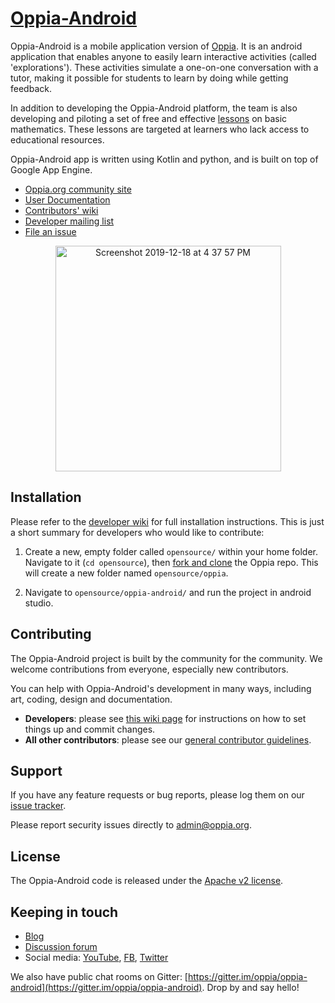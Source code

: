 # [Oppia-Android](https://www.oppia.org)

Oppia-Android is a mobile application version of [Oppia](https://www.oppia.org). It is an android application that enables anyone to easily learn interactive activities (called 'explorations'). These activities simulate a one-on-one conversation with a tutor, making it possible for students to learn by doing while getting feedback.

In addition to developing the Oppia-Android platform, the team is also developing and piloting a set of free and effective [lessons](https://www.oppia.org/fractions) on basic mathematics. These lessons are targeted at learners who lack access to educational resources.

Oppia-Android app is written using Kotlin and python, and is built on top of Google App Engine.

  * [Oppia.org community site](https://www.oppia.org)
  * [User Documentation](https://oppia.github.io/)
  * [Contributors' wiki](https://github.com/oppia/oppia-android/wiki)
  * [Developer mailing list](http://groups.google.com/group/oppia-android-dev)
  * [File an issue](https://github.com/oppia/oppia-android/issues/new/)

<p align="center">
  <img width="361" alt="Screenshot 2019-12-18 at 4 37 57 PM" src="https://user-images.githubusercontent.com/9396084/71081269-ddf6f280-21b4-11ea-9a49-fcbd65b4ced7.png">
</p>


## Installation

Please refer to the [developer wiki](https://github.com/oppia/oppia-android/wiki) for full installation instructions. This is just a short summary for developers who would like to contribute:

1. Create a new, empty folder called `opensource/` within your home folder. Navigate to it (`cd opensource`), then [fork and clone](https://github.com/oppia/oppia-android/wiki/Fork-and-Clone-Oppia) the Oppia repo. This will create a new folder named `opensource/oppia`.

2. Navigate to `opensource/oppia-android/` and run the project in android studio.

## Contributing

The Oppia-Android project is built by the community for the community. We welcome contributions from everyone, especially new contributors.

You can help with Oppia-Android's development in many ways, including art, coding, design and documentation.
  * **Developers**: please see [this wiki page](https://github.com/oppia/oppia-android/wiki#instructions-for-making-a-code-change) for instructions on how to set things up and commit changes.
  * **All other contributors**: please see our [general contributor guidelines](https://github.com/oppia/oppia-android/wiki).


## Support

If you have any feature requests or bug reports, please log them on our [issue tracker](https://github.com/oppia/oppia-android/issues/new).

Please report security issues directly to admin@oppia.org.


## License

The Oppia-Android code is released under the [Apache v2 license](https://github.com/oppia/oppia-android/blob/develop/LICENSE).


## Keeping in touch

  * [Blog](https://medium.com/oppia-org)
  * [Discussion forum](http://groups.google.com/group/oppia-android)
  * Social media: [YouTube](https://www.youtube.com/channel/UC5c1G7BNDCfv1rczcBp9FPw), [FB](https://www.facebook.com/oppiaorg), [Twitter](https://twitter.com/oppiaorg)

We also have public chat rooms on Gitter: [https://gitter.im/oppia/oppia-android](https://gitter.im/oppia/oppia-android). Drop by and say hello!
